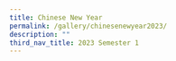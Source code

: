 ```yaml
---
title: Chinese New Year
permalink: /gallery/chinesenewyear2023/
description: ""
third_nav_title: 2023 Semester 1
---
```




